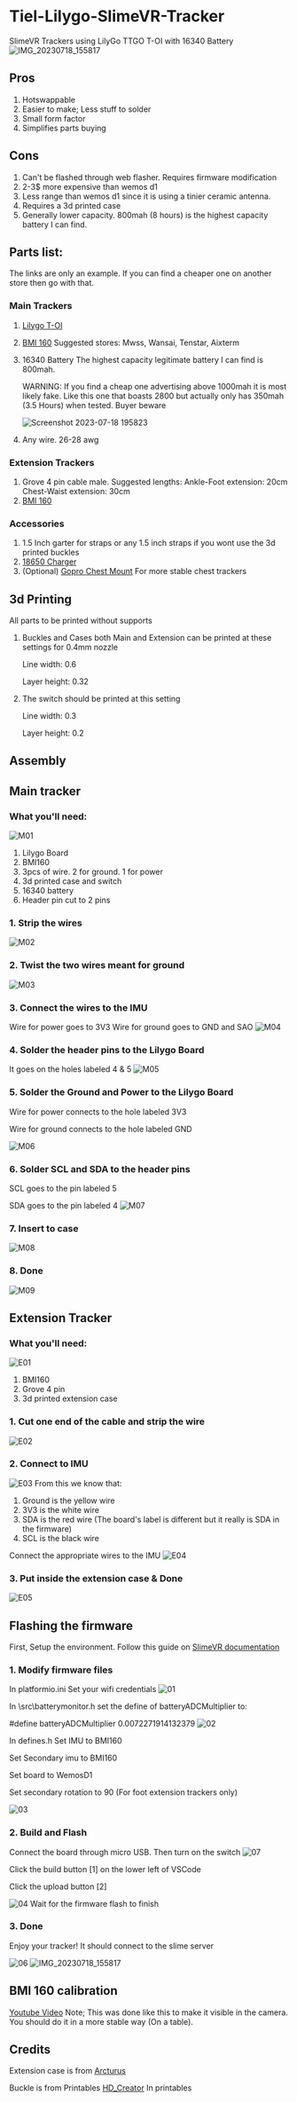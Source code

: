 # Tiel-Lilygo-SlimeVR-Tracker
SlimeVR Trackers using LilyGo TTGO T-OI with 16340 Battery
![IMG_20230718_155817](https://github.com/RDTiel/Tiel-Lilygo-SlimeVR-Tracker/assets/139855889/9ed07990-4b93-42fa-814f-f4f49336b192)


## Pros
1. Hotswappable
2. Easier to make; Less stuff to solder
3. Small form factor
4. Simplifies parts buying
   
## Cons
1. Can't be flashed through web flasher. Requires firmware modification
2. 2-3$ more expensive than wemos d1
3. Less range than wemos d1 since it is using a tinier ceramic antenna.
4. Requires a 3d printed case
5. Generally lower capacity. 800mah (8 hours) is the highest capacity battery I can find.

## Parts list:
The links are only an example. If you can find a cheaper one on another
store then go with that.

### Main Trackers
1. [Lilygo T-OI](https://www.aliexpress.com/item/4000429611680.html)
2. [BMI 160](https://www.aliexpress.com/item/4000052683444.html)
   Suggested stores: Mwss, Wansai, Tenstar, Aixterm
3. 16340 Battery
   The highest capacity legitimate battery I can find is 800mah.

   WARNING: If you find a cheap one advertising above 1000mah it is most likely fake.
   Like this one that boasts 2800 but actually only has 350mah (3.5 Hours) when tested. Buyer beware
   
   ![Screenshot 2023-07-18 195823](https://github.com/RDTiel/Tiel-Lilygo-SlimeVR-Tracker/assets/139855889/8d8f4c03-a82a-4128-bb1a-d837966f9940)

5. Any wire. 26-28 awg

### Extension Trackers
1. Grove 4 pin cable male.
   Suggested lengths:
   Ankle-Foot extension: 20cm
   Chest-Waist extension: 30cm
2. [BMI 160](https://www.aliexpress.com/item/4000052683444.html)


### Accessories
1. 1.5 Inch garter for straps or any 1.5 inch straps if you wont use the 3d printed buckles
2. [18650 Charger](https://www.aliexpress.com/item/1005005191646987.html)
3. (Optional) [Gopro Chest Mount](https://www.aliexpress.com/item/1005005058530956.html)
   For more stable chest trackers

## 3d Printing
All parts to be printed without supports

1. Buckles and Cases both Main and Extension can be printed at these settings for 0.4mm nozzle
   
   Line width: 0.6
   
   Layer height: 0.32

3. The switch should be printed at this setting

   Line width: 0.3
   
   Layer height: 0.2

## Assembly

## Main tracker
### What you'll need:
![M01](https://github.com/RDTiel/Tiel-Lilygo-SlimeVR-Tracker/assets/139855889/99fc61e3-98ec-4120-831d-bedba1175fc2)
1. Lilygo Board
2. BMI160
3. 3pcs of wire. 2 for ground. 1 for power
4. 3d printed case and switch
5. 16340 battery
6. Header pin cut to 2 pins

### 1. Strip the wires
![M02](https://github.com/RDTiel/Tiel-Lilygo-SlimeVR-Tracker/assets/139855889/f688a724-03f6-448d-bf4b-7ab40d334eb2)

### 2. Twist the two wires meant for ground
![M03](https://github.com/RDTiel/Tiel-Lilygo-SlimeVR-Tracker/assets/139855889/4656cbd7-ff58-40b0-835f-9b7817ae45ff)

### 3. Connect the wires to the IMU
Wire for power goes to 3V3
Wire for ground goes to GND and SAO
![M04](https://github.com/RDTiel/Tiel-Lilygo-SlimeVR-Tracker/assets/139855889/f04bbdb7-768f-4458-991c-5322d3def678)


### 4. Solder the header pins to the Lilygo Board
It goes on the holes labeled 4 & 5
![M05](https://github.com/RDTiel/Tiel-Lilygo-SlimeVR-Tracker/assets/139855889/eaa78e4f-1e8d-43c6-b4a4-d7afed5b4f45)

### 5. Solder the Ground and Power to the Lilygo Board
Wire for power connects to the hole labeled 3V3

Wire for ground connects to the hole labeled GND

![M06](https://github.com/RDTiel/Tiel-Lilygo-SlimeVR-Tracker/assets/139855889/96ba692b-da10-4858-8e6c-0dc852c18c96)

### 6. Solder SCL and SDA to the header pins
SCL goes to the pin labeled 5

SDA goes to the pin labeled 4
![M07](https://github.com/RDTiel/Tiel-Lilygo-SlimeVR-Tracker/assets/139855889/e54a11f3-8426-4197-aa37-0c86d0b157ee)

### 7. Insert to case
![M08](https://github.com/RDTiel/Tiel-Lilygo-SlimeVR-Tracker/assets/139855889/5fc4bd0a-868b-4f4e-a0ea-aecafd08cea6)

### 8. Done
![M09](https://github.com/RDTiel/Tiel-Lilygo-SlimeVR-Tracker/assets/139855889/5c3087e7-8bd2-453c-9824-54c4d381b2df)

## Extension Tracker
### What you'll need:
![E01](https://github.com/RDTiel/Tiel-Lilygo-SlimeVR-Tracker/assets/139855889/e8a4975d-177d-464e-a6a4-059c821aec5b)
1. BMI160
2. Grove 4 pin
3. 3d printed extension case

### 1. Cut one end of the cable and strip the wire
![E02](https://github.com/RDTiel/Tiel-Lilygo-SlimeVR-Tracker/assets/139855889/4beb9f7a-d5a7-455b-a000-3d86078341b6)

### 2. Connect to IMU
![E03](https://github.com/RDTiel/Tiel-Lilygo-SlimeVR-Tracker/assets/139855889/30841c3d-564a-4c8a-97c8-533f5aac9e9d)
From this we know that:
1. Ground is the yellow wire
2. 3V3 is the white wire
3. SDA is the red wire (The board's label is different but it really is SDA in the firmware)
4. SCL is the black wire

Connect the appropriate wires to the IMU
![E04](https://github.com/RDTiel/Tiel-Lilygo-SlimeVR-Tracker/assets/139855889/5a01d2df-f06a-4c60-bf2e-4ad58e38ac92)

### 3. Put inside the extension case & Done
![E05](https://github.com/RDTiel/Tiel-Lilygo-SlimeVR-Tracker/assets/139855889/42b26f68-c84d-4fb8-adb6-d85c98628e5c)

## Flashing the firmware
First, Setup the environment. Follow this guide on [SlimeVR documentation](https://docs.slimevr.dev/firmware/setup-and-install.html)

### 1. Modify firmware files
In platformio.ini Set your wifi credentials
![01](https://github.com/RDTiel/Tiel-Lilygo-SlimeVR-Tracker/assets/139855889/01c73d55-0cd1-4ccc-b0b2-1e039a661795)


In \src\batterymonitor.h set the define of batteryADCMultiplier to:

#define batteryADCMultiplier 0.0072271914132379
![02](https://github.com/RDTiel/Tiel-Lilygo-SlimeVR-Tracker/assets/139855889/ab0d17ff-be26-47d2-8fbe-3d5c9de68efd)


In defines.h
Set IMU to BMI160

Set Secondary imu to BMI160

Set board to WemosD1

Set secondary rotation to 90 (For foot extension trackers only)

![03](https://github.com/RDTiel/Tiel-Lilygo-SlimeVR-Tracker/assets/139855889/4096bd81-87d5-44ec-9594-151d0cfd7e2d)

### 2. Build and Flash
Connect the board through micro USB. Then turn on the switch
![07](https://github.com/RDTiel/Tiel-Lilygo-SlimeVR-Tracker/assets/139855889/4499b1be-06e4-4a7c-a75a-277ae6272e7c)

Click the build button [1] on the lower left of VSCode

Click the upload button [2]

![04](https://github.com/RDTiel/Tiel-Lilygo-SlimeVR-Tracker/assets/139855889/466c29d2-9c43-4b53-bf8e-399a60890c01)
Wait for the firmware flash to finish

### 3. Done
Enjoy your tracker! It should connect to the slime server

![06](https://github.com/RDTiel/Tiel-Lilygo-SlimeVR-Tracker/assets/139855889/7393e78e-c813-411d-aacd-e424d2519b7e)
![IMG_20230718_155817](https://github.com/RDTiel/Tiel-Lilygo-SlimeVR-Tracker/assets/139855889/32f8c18b-7265-4835-b81a-c9cc74e7ec99)

## BMI 160 calibration
[Youtube Video](https://youtu.be/bCKwmGeUpok)
Note; This was done like this to make it visible in the camera. You should do it in a more stable way (On a table).

## Credits
Extension case is from [Arcturus](https://github.com/Lixulia/Arcturus/tree/main)

Buckle is from Printables [HD_Creator](https://www.printables.com/@HD_Creator) In printables


